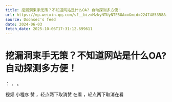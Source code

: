 ```yaml
---
title: 挖漏洞束手无策？不知道网站是什么OA? 自动探测多方便！
url: https://mp.weixin.qq.com/s?__biz=MzkyNTUyNTE5OA==&mid=2247485358&idx=2&sn=4e3a13b6798e7b1fe6dc1aeaa3759476
source: Doonsec's feed
date: 2024-06-03
fetch_date: 2025-10-06T17:31:12.699611
---
```


# 挖漏洞束手无策？不知道网站是什么OA? 自动探测多方便！

：
，
。

视频
小程序
赞
，轻点两下取消赞
在看
，轻点两下取消在看